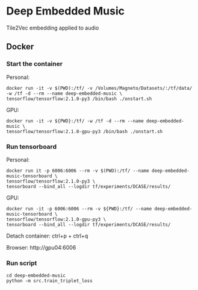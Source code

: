# Deep Embedded Music
Tile2Vec embedding applied to audio

## Docker

### Start the container

Personal:
```shell script
docker run -it -v $(PWD):/tf/ -v /Volumes/Magneto/Datasets/:/tf/data/ -w /tf -d --rm --name deep-embedded-music \
tensorflow/tensorflow:2.1.0-py3 /bin/bash ./onstart.sh
```

GPU:
```shell script
docker run -it -v ${PWD}:/tf/ -w /tf -d --rm --name deep-embedded-music \
tensorflow/tensorflow:2.1.0-gpu-py3 /bin/bash ./onstart.sh
```

### Run tensorboard

Personal:
```shell script
docker run it -p 6006:6006 --rm -v $(PWD):/tf/ --name deep-embedded-music-tensorboard \
tensorflow/tensorflow:2.1.0-py3 \
tensorboard --bind_all --logdir tf/experiments/DCASE/results/
```

GPU:
```shell script
docker run -it -p 6006:6006 --rm -v ${PWD}:/tf/ --name deep-embedded-music-tensorboard \
tensorflow/tensorflow:2.1.0-gpu-py3 \
tensorboard --bind_all --logdir tf/experiments/DCASE/results/
```
Detach container:
ctrl+p + ctrl+q

Browser:
http://gpu04:6006

### Run script

```shell script
cd deep-embedded-music
python -m src.train_triplet_loss
```
